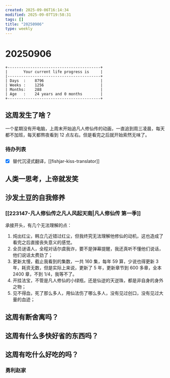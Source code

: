 ```yaml
---
created: 2025-09-06T16:14:34
modified: 2025-09-07T19:58:31
tags: []
title: "20250906"
type: weekly
---
```


# 20250906

```shell
+-----------------------------------------+
|       Your current life progress is     |
|-----------------------------------------+
| Days  :    8796                         |
| Weeks :    1256                         |
| Months:    288                          |
| Age   :    24 years and 0 months        |
+-----------------------------------------+
```

## 这周发生了啥？

一个星期没有开电脑，上周末开始追凡人修仙传的动画，一直追到周三凌晨，每天都不加班，每天都熬夜看到 12 点左右。但是看完之后就开始索然无味了。

### 待办列表

- [x] 替代沉浸式翻译，[[fishjar-kiss-translator]]

## 人类一思考，上帝就发笑

## 沙发土豆的自我修养

### [[223147-凡人修仙传之凡人风起天南|凡人修仙传 第一季]]

承接开头，有几个无法理解的点：

1. 炖出红尘，韩立几近错过红尘，但我终究无法理解他修仙的动机，这也造成了看完之后直接丧失意义的感觉。
2. 全员谜语人，全程对话尔虞我诈，要不是弹幕提醒，我还真听不懂他们说话，他们说话太费劲了；
3. 更新太慢，截止我看到的集数，一共 160 集，每年 59 算，少说也得更新 3 年，耗资无数，但是实际上来说，更新了 5 年，更新章节到 600 多章，全本 2400 章，不到 1/4，我等不了。
4. 开挂法宝，不管是凡人修仙的小绿瓶，还是仙逆的天逆珠，都是非自身的身外之物；
5. 见不得血，死了那么多人，用仙法伤了哪么多人，没有见过创口，没有见过大量的血迹；

## 这周有断舍离吗？

## 这周有什么多快好省的东西吗？

## 这周有吃什么好吃的吗？

### 勇利赵家
